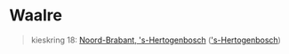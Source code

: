 # Waalre 
> kieskring 18:  [Noord-Brabant, 's-Hertogenbosch](../) (['s-Hertogenbosch](../'s-Hertogenbosch))